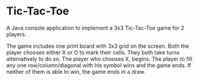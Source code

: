 # Tic-Tac-Toe
A Java console application to implement a 3x3 Tic-Tac-Toe game for 2 players.

The game includes one print board with 3x3 grid  on the screen.
Both the player chooses either X or O to mark their cells.
They both take turns alternatively to do so. The player who chooses X, begins. 
The player to fill any one row/column/diagonal with his symbol wins and the game ends.
If neither of them is able to win, the game ends in a draw.
